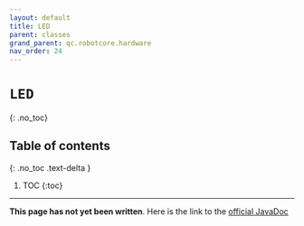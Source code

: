 ```yaml
---
layout: default
title: LED
parent: classes
grand_parent: qc.robotcore.hardware
nav_order: 24
---
```

# `LED`
{: .no_toc}

## Table of contents
{: .no_toc .text-delta }

1. TOC
{:toc}
---
**This page has not yet been written**. Here is the link to the [official JavaDoc](https://ftctechnh.github.io/ftc_app/doc/javadoc/com/qualcomm/robotcore/hardware/LED.html)
        